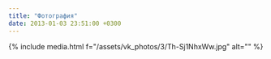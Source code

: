 ```yaml
---
title: "Фотография"
date: 2013-01-03 23:51:00 +0300
---
```



{% include media.html f="/assets/vk_photos/3/Th-Sj1NhxWw.jpg" alt="" %}

